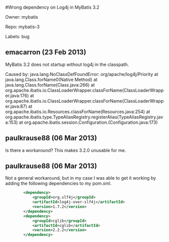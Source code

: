 #Wrong dependency on Log4j in MyBatis 3.2

Owner: mybatis

Repo: mybatis-3

Labels: bug 

## emacarron (23 Feb 2013)

MyBatis 3.2 does not startup without log4j in the classpath.

Caused by: java.lang.NoClassDefFoundError: org/apache/log4j/Priority
    at java.lang.Class.forName0(Native Method)
    at java.lang.Class.forName(Class.java:266)
    at org.apache.ibatis.io.ClassLoaderWrapper.classForName(ClassLoaderWrapper.java:176)
    at org.apache.ibatis.io.ClassLoaderWrapper.classForName(ClassLoaderWrapper.java:87)
    at org.apache.ibatis.io.Resources.classForName(Resources.java:254)
    at org.apache.ibatis.type.TypeAliasRegistry.registerAlias(TypeAliasRegistry.java:153)
    at org.apache.ibatis.session.Configuration.<init>(Configuration.java:173)


## paulkrause88 (06 Mar 2013)

Is there a workaround?  This makes 3.2.0 unusable for me.


## paulkrause88 (06 Mar 2013)

Not a general workaround, but in my case I was able to get it working by adding the following dependencies to my pom.xml.

``` xml
        <dependency>
            <groupId>org.slf4j</groupId>
            <artifactId>log4j-over-slf4j</artifactId>
            <version>1.7.2</version>
        </dependency>
        <dependency>
            <groupId>cglib</groupId>
            <artifactId>cglib</artifactId>
            <version>2.2.2</version>
        </dependency>
```



